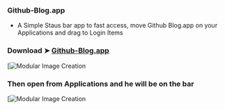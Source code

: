 ### Github-Blog.app
- A Simple Staus bar app to fast access, move Github Blog.app on your Applications and drag to Login Items

### Download ➤ [Github-Blog.app](https://raw.githubusercontent.com/chris1111/Github-Blog.app/master/Github%20Blog.app.zip)

[![Modular Image Creation](https://i25.servimg.com/u/f25/18/50/18/69/screen17.jpg)

### Then open from Applications and he will be on the bar
[![Modular Image Creation](https://i25.servimg.com/u/f25/18/50/18/69/captu517.png)




